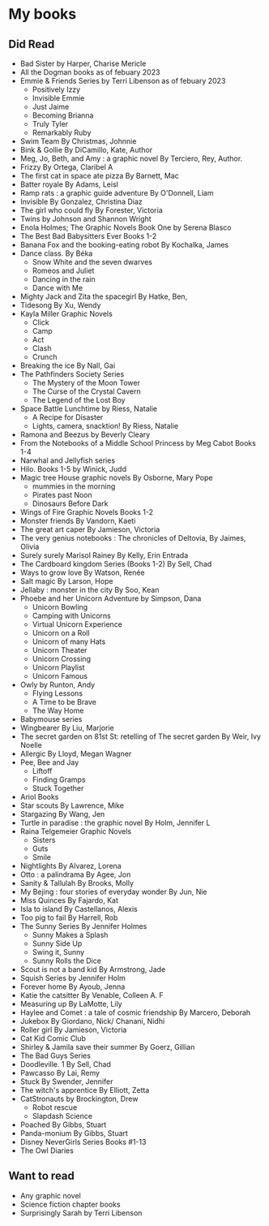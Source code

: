 # My books
## Did Read
- Bad Sister by Harper, Charise Mericle
- All the Dogman books as of  febuary 2023
-  Emmie & Friends Series by Terri Libenson  as of febuary 2023
    - Positively Izzy
    - Invisible Emmie
    - Just Jaime
    - Becoming Brianna
    - Truly Tyler
    - Remarkably Ruby
- Swim Team By Christmas, Johnnie
- Bink & Gollie By DiCamillo, Kate, Author
- Meg, Jo, Beth, and Amy : a graphic novel By Terciero, Rey, Author.
- Frizzy By Ortega, Claribel A
- The first cat in space ate pizza By Barnett, Mac
- Batter royale By Adams, Leisl
- Ramp rats : a graphic guide adventure By O'Donnell, Liam
- Invisible By Gonzalez, Christina Diaz
- The girl who could fly By Forester, Victoria
- Twins by Johnson and Shannon Wright
- Enola Holmes; The Graphic Novels Book One by Serena Blasco
- The Best Bad Babysitters Ever Books 1-2
- Banana Fox and the booking-eating robot By Kochalka, James
- Dance class. By Béka
    - Snow White and the seven dwarves 
    - Romeos and Juliet
    - Dancing in the rain 
    - Dance with Me
- Mighty Jack and Zita the spacegirl By Hatke, Ben,
- Tidesong By Xu, Wendy
- Kayla Miller Graphic Novels
    - Click
    - Camp
    - Act
    - Clash
    - Crunch
- Breaking the ice By Nall, Gai
- The Pathfinders Society Series
    - The Mystery of the Moon Tower
    - The Curse of the Crystal Cavern
    - The Legend of the Lost Boy
- Space Battle Lunchtime by Riess, Natalie
    - A Recipe for Disaster 
    - Lights, camera, snacktion! 
By Riess, Natalie
- Ramona and Beezus by Beverly Cleary
- From the Notebooks of a Middle School Princess by Meg Cabot Books 1-4
- Narwhal and Jellyfish series
- Hilo. Books 1-5 by Winick, Judd
- Magic tree House graphic novels By Osborne, Mary Pope
    - mummies in the morning 
    - Pirates past Noon
    - Dinosaurs Before Dark
- Wings of Fire Graphic Novels Books 1-2
- Monster friends By Vandorn, Kaeti
- The great art caper By Jamieson, Victoria
- The very genius notebooks : The chronicles of Deltovia, By Jaimes, Olivia
- Surely surely Marisol Rainey By Kelly, Erin Entrada
- The Cardboard kingdom Series (Books 1-2) By Sell, Chad
- Ways to grow love By Watson, Renée
- Salt magic By Larson, Hope
- Jellaby : monster in the city By Soo, Kean
- Phoebe and her Unicorn Adventure by Simpson, Dana
    -  Unicorn Bowling
    -  Camping with Unicorns
    -  Virtual Unicorn Experience
    -  Unicorn on a Roll
    - Unicorn of many Hats
    - Unicorn Theater
    - Unicorn Crossing
    - Unicorn Playlist
    - Unicorn Famous
- Owly by Runton, Andy
    - Flying Lessons
    - A Time to be Brave
   - The Way Home
- Babymouse series
- Wingbearer By Liu, Marjorie
- The secret garden on 81st St: retelling of The secret garden By Weir, Ivy Noelle
- Allergic By Lloyd, Megan Wagner
- Pee, Bee and Jay
    - Liftoff
    - Finding Gramps
    - Stuck Together
- Ariol Books
- Star scouts By Lawrence, Mike
- Stargazing By Wang, Jen
- Turtle in paradise : the graphic novel By Holm, Jennifer L
- Raina Telgemeier Graphic Novels
    - Sisters
    - Guts
    - Smile
- Nightlights By Alvarez, Lorena
- Otto : a palindrama By Agee, Jon
- Sanity & Tallulah By Brooks, Molly
- My Bejing : four stories of everyday wonder By Jun, Nie
- Miss Quinces By Fajardo, Kat
- Isla to island By Castellanos, Alexis
- Too pig to fail By Harrell, Rob
- The Sunny Series By Jennifer Holmes
    - Sunny Makes a Splash
    - Sunny Side Up
    - Swing it, Sunny
    - Sunny Rolls the Dice
- Scout is not a band kid By Armstrong, Jade
- Squish Series by Jennifer Holm
- Forever home By Ayoub, Jenna
- Katie the catsitter By Venable, Colleen A. F
- Measuring up By LaMotte, Lily
- Haylee and Comet : a tale of cosmic friendship By Marcero, Deborah
- Jukebox By Giordano, Nick/ Chanani, Nidhi
- Roller girl By Jamieson, Victoria
- Cat Kid Comic Club
- Shirley & Jamila save their summer By Goerz, Gillian
- The Bad Guys Series
- Doodleville. 1 By Sell, Chad
- Pawcasso By Lai, Remy
- Stuck By Swender, Jennifer
- The witch's apprentice By Elliott, Zetta
- CatStronauts by Brockington, Drew 
    - Robot rescue
    - Slapdash Science
- Poached By Gibbs, Stuart
- Panda-monium By Gibbs, Stuart
- Disney NeverGirls Series Books #1-13
- The Owl Diaries




## Want to read
 - Any graphic novel 
 - Science fiction chapter books
 - Surprisingly Sarah by Terri Libenson

 
